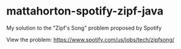 mattahorton-spotify-zipf-java
=============================

My solution to the "Zipf's Song" problem proposed by Spotify

View the problem: https://www.spotify.com/us/jobs/tech/zipfsong/

